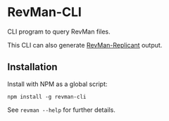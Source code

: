 RevMan-CLI
==========
CLI program to query RevMan files.

This CLI can also generate [RevMan-Replicant](https://github.com/CREBP/revman-replicant) output.


Installation
------------
Install with NPM as a global script:

	npm install -g revman-cli


See `revman --help` for further details.
